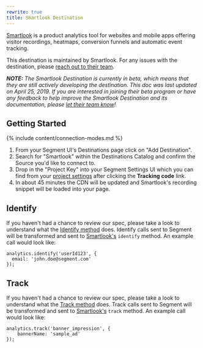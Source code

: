```yaml
---
rewrite: true
title: Smartlook Destination
---
```

[Smartlook](https://smartlook.com/?utm_source=segmentio&utm_medium=docs&utm_campaign=partners) is a product analytics tool for websites and mobile apps offering visitor recordings, heatmaps, conversion funnels and automatic event tracking.

This destination is maintained by Smartlook. For any issues with the destination, please [reach out to their team](mailto:support@smartlook.com).

_**NOTE:** The Smartlook Destination is currently in beta, which means that they are still actively developing the destination. This doc was last updated on April 25, 2019. If you are interested in joining their beta program or have any feedback to help improve the Smartlook Destination and its documentation, please [let  their team know](mailto:support@smartlook.com)!_


## Getting Started

{% include content/connection-modes.md %}

1. From your Segment UI's Destinations page click on "Add Destination".
2. Search for "Smartlook" within the Destinations Catalog and confirm the Source you'd like to connect to.
3. Drop in the "Project Key" into your Segment Settings UI which you can find from your [project settings](https://www.smartlook.com/app/dashboard/settings/projects) after clicking the **Tracking code** link.
4. In about 45 minutes the CDN will be updated and Smartlook's recording snippet will be loaded into your page.


## Identify

If you haven't had a chance to review our spec, please take a look to understand what the [Identify method](https://segment.com/docs/connections/spec/identify/) does.
Identify calls sent to Segment will be transformed and sent to [Smartlook's](https://smartlook.github.io/docs/web/identify-visitor/) `identify` method. An example call would look like:

```
analytics.identify('userId123', {
  email: 'john.doe@segment.com'
});
```


## Track

If you haven't had a chance to review our spec, please take a look to understand what the [Track method](https://segment.com/docs/connections/spec/track/) does.
Track calls sent to Segment will be transformed and sent to [Smartlook's](https://smartlook.github.io/docs/web/custom-events/) `track` method.
An example call would look like:

```
analytics.track('banner_impression', {
    bannerName: 'sample_ad'
});
```
